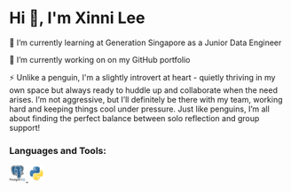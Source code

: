 <h1 align="left">Hi 👋, I'm Xinni Lee</h1>
<p>🌱 I’m currently learning at Generation Singapore as a Junior Data Engineer</p>
🔭 I’m currently working on on my GitHub portfolio</p>
<p>
⚡ Unlike a penguin, I'm a slightly introvert at heart - quietly thriving in my own space but always ready to huddle up and collaborate when the need arises. I’m not aggressive, but I’ll definitely be there with my team, working hard and keeping things cool under pressure. Just like penguins, I’m all about finding the perfect balance between solo reflection and group support!


<h3 align="left">Languages and Tools:</h3>
<p align="left"> <a href="https://www.postgresql.org" target="_blank" rel="noreferrer"> <img src="https://raw.githubusercontent.com/devicons/devicon/master/icons/postgresql/postgresql-original-wordmark.svg" alt="postgresql" width="30" height="30"/> </a> <a href="https://www.python.org" target="_blank" rel="noreferrer"> <img src="https://raw.githubusercontent.com/devicons/devicon/master/icons/python/python-original.svg" alt="python" width="30" height="30"/> </a> </p>

<!--
**zeenilx/zeenilx** is a ✨ _special_ ✨ repository because its `README.md` (this file) appears on your GitHub profile.

Here are some ideas to get you started:

- 🔭 I’m currently working on ...
- 🌱 I’m currently learning ...
- 👯 I’m looking to collaborate on ...
- 🤔 I’m looking for help with ...
- 💬 Ask me about ...
- 📫 How to reach me: ...
- 😄 Pronouns: ...
- ⚡ Fun fact: ...
## https://rahuldkjain.github.io/gh-profile-readme-generator/
-->

